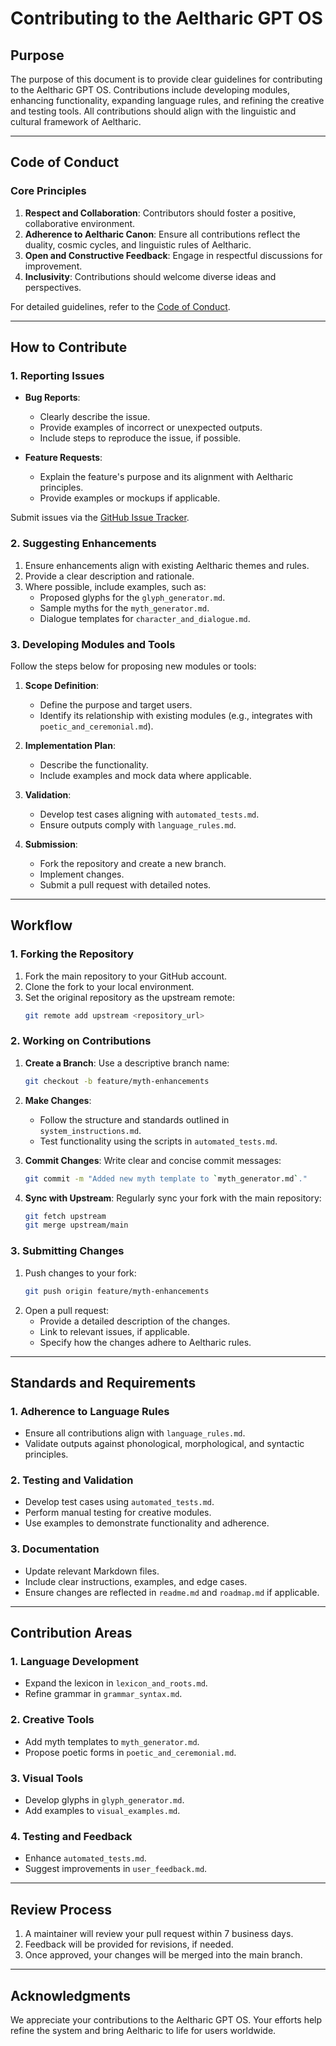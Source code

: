 # **Contributing to the Aeltharic GPT OS**

## **Purpose**
The purpose of this document is to provide clear guidelines for contributing to the Aeltharic GPT OS. Contributions include developing modules, enhancing functionality, expanding language rules, and refining the creative and testing tools. All contributions should align with the linguistic and cultural framework of Aeltharic.

---

## **Code of Conduct**

### **Core Principles**
1. **Respect and Collaboration**: Contributors should foster a positive, collaborative environment.
2. **Adherence to Aeltharic Canon**: Ensure all contributions reflect the duality, cosmic cycles, and linguistic rules of Aeltharic.
3. **Open and Constructive Feedback**: Engage in respectful discussions for improvement.
4. **Inclusivity**: Contributions should welcome diverse ideas and perspectives.

For detailed guidelines, refer to the [Code of Conduct](#).

---

## **How to Contribute**

### **1. Reporting Issues**
- **Bug Reports**:
  - Clearly describe the issue.
  - Provide examples of incorrect or unexpected outputs.
  - Include steps to reproduce the issue, if possible.

- **Feature Requests**:
  - Explain the feature's purpose and its alignment with Aeltharic principles.
  - Provide examples or mockups if applicable.

Submit issues via the [GitHub Issue Tracker](#).

### **2. Suggesting Enhancements**
1. Ensure enhancements align with existing Aeltharic themes and rules.
2. Provide a clear description and rationale.
3. Where possible, include examples, such as:
   - Proposed glyphs for the `glyph_generator.md`.
   - Sample myths for the `myth_generator.md`.
   - Dialogue templates for `character_and_dialogue.md`.

### **3. Developing Modules and Tools**
Follow the steps below for proposing new modules or tools:

1. **Scope Definition**:
   - Define the purpose and target users.
   - Identify its relationship with existing modules (e.g., integrates with `poetic_and_ceremonial.md`).

2. **Implementation Plan**:
   - Describe the functionality.
   - Include examples and mock data where applicable.

3. **Validation**:
   - Develop test cases aligning with `automated_tests.md`.
   - Ensure outputs comply with `language_rules.md`.

4. **Submission**:
   - Fork the repository and create a new branch.
   - Implement changes.
   - Submit a pull request with detailed notes.

---

## **Workflow**

### **1. Forking the Repository**
1. Fork the main repository to your GitHub account.
2. Clone the fork to your local environment.
3. Set the original repository as the upstream remote:
   ```bash
   git remote add upstream <repository_url>
   ```

### **2. Working on Contributions**
1. **Create a Branch**:
   Use a descriptive branch name:
   ```bash
   git checkout -b feature/myth-enhancements
   ```

2. **Make Changes**:
   - Follow the structure and standards outlined in `system_instructions.md`.
   - Test functionality using the scripts in `automated_tests.md`.

3. **Commit Changes**:
   Write clear and concise commit messages:
   ```bash
   git commit -m "Added new myth template to `myth_generator.md`."
   ```

4. **Sync with Upstream**:
   Regularly sync your fork with the main repository:
   ```bash
   git fetch upstream
   git merge upstream/main
   ```

### **3. Submitting Changes**
1. Push changes to your fork:
   ```bash
   git push origin feature/myth-enhancements
   ```
2. Open a pull request:
   - Provide a detailed description of the changes.
   - Link to relevant issues, if applicable.
   - Specify how the changes adhere to Aeltharic rules.

---

## **Standards and Requirements**

### **1. Adherence to Language Rules**
- Ensure all contributions align with `language_rules.md`.
- Validate outputs against phonological, morphological, and syntactic principles.

### **2. Testing and Validation**
- Develop test cases using `automated_tests.md`.
- Perform manual testing for creative modules.
- Use examples to demonstrate functionality and adherence.

### **3. Documentation**
- Update relevant Markdown files.
- Include clear instructions, examples, and edge cases.
- Ensure changes are reflected in `readme.md` and `roadmap.md` if applicable.

---

## **Contribution Areas**

### **1. Language Development**
- Expand the lexicon in `lexicon_and_roots.md`.
- Refine grammar in `grammar_syntax.md`.

### **2. Creative Tools**
- Add myth templates to `myth_generator.md`.
- Propose poetic forms in `poetic_and_ceremonial.md`.

### **3. Visual Tools**
- Develop glyphs in `glyph_generator.md`.
- Add examples to `visual_examples.md`.

### **4. Testing and Feedback**
- Enhance `automated_tests.md`.
- Suggest improvements in `user_feedback.md`.

---

## **Review Process**
1. A maintainer will review your pull request within 7 business days.
2. Feedback will be provided for revisions, if needed.
3. Once approved, your changes will be merged into the main branch.

---

## **Acknowledgments**
We appreciate your contributions to the Aeltharic GPT OS. Your efforts help refine the system and bring Aeltharic to life for users worldwide.
